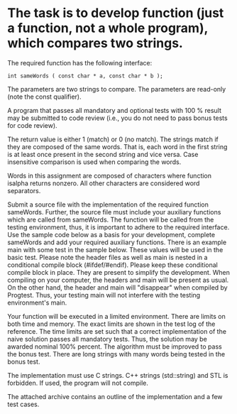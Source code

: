 # The task is to develop function (just a function, not a whole program), which compares two strings.
The required function has the following interface:
```
int sameWords ( const char * a, const char * b );
```

The parameters are two strings to compare. The parameters are read-only (note the const qualifier).

A program that passes all mandatory and optional tests with 100 % result may be submitted to code review (i.e., you do not need to pass bonus tests for code review).

The return value is either 1 (match) or 0 (no match). The strings match if they are composed of the same words. That is, each word in the first string is at least once present in the second string and vice versa. Case insensitive comparison is used when comparing the words.

Words in this assignment are composed of characters where function isalpha returns nonzero. All other characters are considered word separators.

Submit a source file with the implementation of the required function sameWords. Further, the source file must include your auxiliary functions which are called from sameWords. The function will be called from the testing environment, thus, it is important to adhere to the required interface. Use the sample code below as a basis for your development, complete sameWords and add your required auxiliary functions. There is an example main with some test in the sample below. These values will be used in the basic test. Please note the header files as well as main is nested in a conditional compile block (#ifdef/#endif). Please keep these conditional compile block in place. They are present to simplify the development. When compiling on your computer, the headers and main will be present as usual. On the other hand, the header and main will "disappear" when compiled by Progtest. Thus, your testing main will not interfere with the testing environment's main.

Your function will be executed in a limited environment. There are limits on both time and memory. The exact limits are shown in the test log of the reference. The time limits are set such that a correct implementation of the naive solution passes all mandatory tests. Thus, the solution may be awarded nominal 100% percent. The algorithm must be improved to pass the bonus test. There are long strings with many words being tested in the bonus test.

The implementation must use C strings. C++ strings (std::string) and STL is forbidden. If used, the program will not compile. 

The attached archive contains an outline of the implementation and a few test cases.

